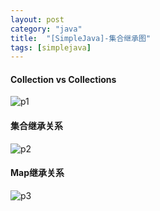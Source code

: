 ```yaml
---
layout: post
category: "java"
title:  "[SimpleJava]-集合继承图"
tags: [simplejava]
---
```


#### Collection vs Collections

![p1](http://www.programcreek.com/wp-content/uploads/2009/02/CollectionVsCollections.jpeg)

#### 集合继承关系

![p2](http://www.programcreek.com/wp-content/uploads/2009/02/java-collection-hierarchy.jpeg)

#### Map继承关系

![p3](http://www.programcreek.com/wp-content/uploads/2009/02/MapClassHierarchy-600x354.jpg)